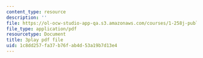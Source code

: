 ```yaml
---
content_type: resource
description: ''
file: https://ol-ocw-studio-app-qa.s3.amazonaws.com/courses/1-258j-public-transportation-systems-spring-2017/1c8dd257fa37b76fab4d53a19b7d13e4_I2K5WnG_TLs.pdf
file_type: application/pdf
resourcetype: Document
title: 3play pdf file
uid: 1c8dd257-fa37-b76f-ab4d-53a19b7d13e4
---
```

